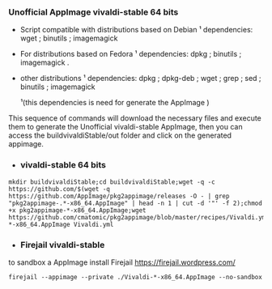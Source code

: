 ### Unofficial AppImage vivaldi-stable 64 bits
 * Script compatible with distributions based on Debian
  ¹ dependencies: wget ; binutils ; imagemagick
   
 * For distributions based on Fedora
 ¹ dependencies:
  dpkg ; binutils ; imagemagick  .
 
 * other distributions
 ¹ dependencies:
 dpkg ; dpkg-deb ; wget ; grep ; sed ;  binutils ; imagemagick
  
     ¹(this dependencies is need for  generate the AppImage )
 
 This sequence of commands will download the necessary files and execute them to generate the Unofficial vivaldi-stable AppImage, then you can access the  buildvivaldiStable/out folder and click on the generated appimage.

* ### vivaldi-stable 64 bits 
```
mkdir buildvivaldiStable;cd buildvivaldiStable;wget -q -c https://github.com/$(wget -q https://github.com/AppImage/pkg2appimage/releases -O - | grep "pkg2appimage-.*-x86_64.AppImage" | head -n 1 | cut -d '"' -f 2);chmod +x pkg2appimage-*-x86_64.AppImage;wget https://github.com/cmatomic/pkg2appimage/blob/master/recipes/Vivaldi.yml;./pkg2appimage-*-x86_64.AppImage Vivaldi.yml
```
* ###  Firejail vivaldi-stable
to sandbox a AppImage install Firejail 
https://firejail.wordpress.com/

```
firejail --appimage --private ./Vivaldi-*-x86_64.AppImage --no-sandbox
```
